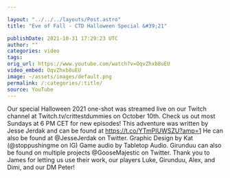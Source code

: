 ```yaml
---

layout: "../../../layouts/Post.astro"
title: "Eve of Fall - CTD Halloween Special &#39;21"

publishDate: 2021-10-31 17:29:23 UTC
author: ""
categories: video
tags: 
orig_url: https://www.youtube.com/watch?v=OqvZhxb8uEU
video_embed: OqvZhxb8uEU
image: ~/assets/images/default.png
permalink: /:categories/:title/
source: YouTube
---
```

Our special Halloween 2021 one-shot was streamed live on our Twitch channel at Twitch.tv/crittestdummies on October 10th. Check us out most Sundays at 6 PM CET for new episodes! This adventure was written by Jesse Jerdak and can be found at https://t.co/YTmPIUWSZU?amp=1 He can also be found at @JesseJerdak on Twitter. Graphic Design by Kat (@stoppushingme on IG) Game audio by Tabletop Audio. Girunduu can also be found on multiple projects @GooseMajestic on Twitter. Thank you to James for letting us use their work, our players Luke, Girunduu, Alex, and Dimi, and our DM Peter!